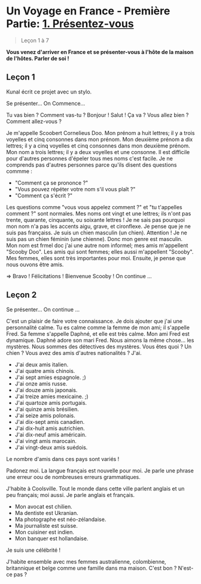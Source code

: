 # Un Voyage en France - Première Partie: <u>1. Présentez-vous</u>

> Leçon 1 à 7

**Vous venez d'arriver en France et se présenter-vous à l'hôte de la maison de l'hôtes. Parler de soi !** 

## Leçon 1

Kunal écrit ce projet avec un stylo.

Se présenter... On Commence...

Tu vas bien ? Comment vas-tu ? Bonjour ! Salut ! Ça va ? Vous allez bien ? Comment allez-vous ?

Je m'appelle Scoobert Cornelieus Doo. Mon prénom a huit lettres; il y a trois voyelles et cinq consonnes dans mon prénom. Mon deuxième prénom a dix lettres; il y a cinq voyelles et cinq consonnes dans mon deuxième prénom. Mon nom a trois lettres; il y a deux voyelles et une consonne. Il est difficile pour d'autres personnes d'épeler tous mes noms c'est facile. Je ne comprends pas d'autres personnes parce qu'ils disent des questions commme :
* "Comment ça se prononce ?"
* "Vous pouvez répéter votre nom s'il vous plaît ?"
* "Comment ça s'écrit ?"

Les questions comme "vous vous appelez comment ?" et "tu t'appelles comment ?" sont normales. Mes noms ont vingt et une lettres; ils n'ont pas trente, quarante, cinquante, ou soixante lettres ! Je ne sais pas pourquoi mon nom n'a pas les accents aigu, grave, et cironflexe. Je pense que je ne suis pas françaiss. Je suis un chien masculin (un chien). Attention ! Je ne suis pas un chien féminin (une chienne). Donc mon genre est masculin. Mon nom est frmel doc j'ai une autre nom informel; mes amis m'appellent "Scooby Doo". Les amis qui sont femmes; elles aussi m'appellent "Scooby". Mes femmes, elles sont très importantes pour moi. Ensuite, je pense que nous ouvons être amis.

=> Bravo ! Félicitations ! Bienvenue Scooby ! On continue ...

## Leçon 2

Se présenter... On continue ...

C'est un plaisir de faire votre connaissance. Je dois ajouter que j'ai une personnalité calme. Tu es calme comme la femme de mon ami; il s'appelle Fred. Sa femme s'appelle Daphné, et elle est très calme. Mon ami Fred est dynamique. Daphné adore son mari Fred. Nous aimons la même chose... les mystères. Nous sommes des détectives des mystères. Vous êtes quoi ? Un chien ? Vous avez des amis d'autres nationalités ? J'ai.

* J'ai deux amis italien.
* J'ai quatre amis chinois.
* J'ai sept amies espagnole. ;)
* J'ai onze amis russe.
* J'ai douze amis japonais.
* J'ai treize amies mexicaine. ;)
* J'ai quartoze amis portugais.
* J'ai quinze amis brésilien.
* J'ai seize amis polonais.
* J'ai dix-sept amis canadien.
* J'ai dix-huit amis autrichien.
* J'ai dix-neuf amis américain.
* J'ai vingt amis marocain.
* J'ai vingt-deux amis suédois.

Le nombre d'amis dans ces pays sont variés !

Padonez moi. La langue français est nouvelle pour moi. Je parle une phrase une erreur oou de nombreuses erreurs grammatiques.

J'habite à Coolsville. Tout le monde dans cette ville parlent anglais et un peu français; moi aussi. Je parle anglais et français.

* Mon avocat est chilien.
* Ma dentiste est Ukranian.
* Ma photographe est néo-zélandaise.
* Ma journaliste est suisse.
* Mon cuisiner est indien.
* Mon banquer est hollandaise.

Je suis une célébrité !

J'habite ensemble avec mes femmes australienne, colombienne, britannique et belge comme une famille dans ma maison. C'est bon ? N'est-ce pas ?